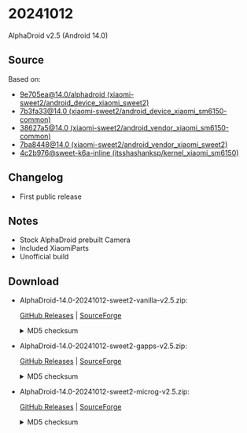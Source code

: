 # 20241012

AlphaDroid v2.5 (Android 14.0)

## Source

Based on:

- [9e705ea@14.0/alphadroid (xiaomi-sweet2/android_device_xiaomi_sweet2)](https://github.com/xiaomi-sweet2/android_device_xiaomi_sweet2/commit/9e705ea5de7844bf66b4b3d970b1720534d78936)
- [7b3fa33@14.0 (xiaomi-sweet2/android_device_xiaomi_sm6150-common)](https://github.com/xiaomi-sweet2/android_device_xiaomi_sm6150-common/commit/7b3fa33f93f6b59d1ee2d93e02a9a18e847e2a15)
- [38627a5@14.0 (xiaomi-sweet2/android_vendor_xiaomi_sm6150-common)](https://github.com/xiaomi-sweet2/android_vendor_xiaomi_sm6150-common/commit/38627a5c95b2db97b5313ca8821302d34025a896)
- [7ba8448@14.0 (xiaomi-sweet2/android_vendor_xiaomi_sweet2)](https://github.com/xiaomi-sweet2/android_vendor_xiaomi_sweet2/commit/7ba8448c1ee3ba8339107ac46aa5e9e762351ba9)
- [4c2b976@sweet-k6a-inline (itsshashanksp/kernel_xiaomi_sm6150)](https://github.com/itsshashanksp/kernel_xiaomi_sm6150/commit/4c2b976892c6d1512d7322f2839ba04b2f7a6245)

## Changelog

- First public release

## Notes

- Stock AlphaDroid prebuilt Camera
- Included XiaomiParts
- Unofficial build

## Download

- AlphaDroid-14.0-20241012-sweet2-vanilla-v2.5.zip:

  [GitHub Releases](https://github.com/xioami-sweet2/releases/releases/download/14.0%2Falphadroid%2F20241012/AlphaDroid-14.0-20241012-sweet2-vanilla-v2.5.zip) | [SourceForge](https://sourceforge.net/projects/xiaomi-sweet2/files/14.0/alphadroid/releases/20241012/AlphaDroid-14.0-20241012-sweet2-vanilla-v2.5.zip/download)

  <details>
  <summary>MD5 checksum</summary>

  ```plain
  7DAFEDC6863191F8C8346A0F0B7D17E6 *AlphaDroid-14.0-20241012-sweet2-vanilla-v2.5.zip
  ```

  </details>

- AlphaDroid-14.0-20241012-sweet2-gapps-v2.5.zip:

  [GitHub Releases](https://github.com/xioami-sweet2/releases/releases/download/14.0%2Falphadroid%2F20241012/AlphaDroid-14.0-20241012-sweet2-gapps-v2.5.zip) | [SourceForge](https://sourceforge.net/projects/xiaomi-sweet2/files/14.0/alphadroid/releases/20241012/AlphaDroid-14.0-20241012-sweet2-gapps-v2.5.zip/download)

  <details>
  <summary>MD5 checksum</summary>

  ```plain
  3582C59DDED4D8B3DDE54C2A14472139 *AlphaDroid-14.0-20241012-sweet2-gapps-v2.5.zip
  ```

  </details>

- AlphaDroid-14.0-20241012-sweet2-microg-v2.5.zip:

  [GitHub Releases](https://github.com/xioami-sweet2/releases/releases/download/14.0%2Falphadroid%2F20241012/AlphaDroid-14.0-20241012-sweet2-microg-v2.5.zip) | [SourceForge](https://sourceforge.net/projects/xiaomi-sweet2/files/14.0/alphadroid/releases/20241012/AlphaDroid-14.0-20241012-sweet2-microg-v2.5.zip/download)

  <details>
  <summary>MD5 checksum</summary>

  ```plain
  A6BA80578802500DA8C1B4EA32BB3490 *AlphaDroid-14.0-20241012-sweet2-microg-v2.5.zip
  ```

  </details>